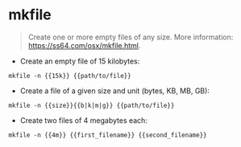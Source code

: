 # mkfile

> Create one or more empty files of any size.
> More information: <https://ss64.com/osx/mkfile.html>.

- Create an empty file of 15 kilobytes:

`mkfile -n {{15k}} {{path/to/file}}`

- Create a file of a given size and unit (bytes, KB, MB, GB):

`mkfile -n {{size}}{{b|k|m|g}} {{path/to/file}}`

- Create two files of 4 megabytes each:

`mkfile -n {{4m}} {{first_filename}} {{second_filename}}`
